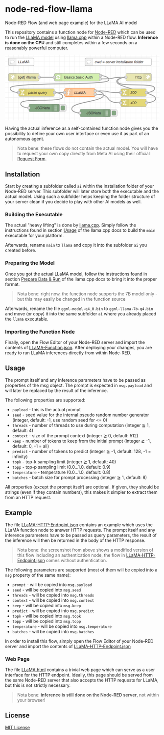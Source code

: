 # node-red-flow-llama #

Node-RED Flow (and web page example) for the LLaMA AI model

This repository contains a function node for [Node-RED](https://nodered.org/) which can be used to run the [LLaMA model](https://ai.facebook.com/blog/large-language-model-llama-meta-ai/) using [llama.cpp](https://github.com/ggerganov/llama.cpp) within a Node-RED flow. **Inference is done on the CPU** and still completes within a few seconds on a reasonably powerful computer.

![LLaMA HTTP Flow](./LLaMA-HTTP-Flow.png)

Having the actual inference as a self-contained function node gives you the possibility to define your own user interface or even use it as part of an autonomous agent.

> Nota bene: these flows do not contain the actual model. You will have to request your own copy directly from Meta AI using their official [Request Form](https://docs.google.com/forms/d/e/1FAIpQLSfqNECQnMkycAp2jP4Z9TFX0cGR4uf7b_fBxjY_OjhJILlKGA/viewform).

## Installation ##

Start by creating a subfolder called `ai` within the installation folder of your Node-RED server. This subfolder will later store both the executable and the actual model. Using such a subfolder helps keeping the folder structure of your server clean if you decide to play with other AI models as well.

### Building the Executable ###

The actual "heavy lifting" is done by [llama.cpp](https://github.com/ggerganov/llama.cpp). Simply follow the instructions found in section [Usage](https://github.com/ggerganov/llama.cpp#usage) of the llama.cpp docs to build the `main` executable for your platform.

Afterwards, rename `main` to `llama` and copy it into the subfolder `ai` you created before.

### Preparing the Model ###

Once you got the actual LLaMA model, follow the instructions found in section [Prepare Data & Run](https://github.com/ggerganov/llama.cpp#prepare-data--run) of the llama.cpp docs to bring it into the proper format.

> Nota bene: right now, the function node supports the 7B model only - but this may easily be changed in the function source

Afterwards, rename the file `ggml-model-q4_0.bin` to `ggml-llama-7b-q4.bin` and move (or copy) it into the same subfolder `ai` where you already placed the `llama` executable.

### Importing the Function Node ###

Finally, open the Flow Editor of your Node-RED server and import the contents of [LLaMA-Function.json](./LLaMA-Function.json). After deploying your changes, you are ready to run LLaMA inferences directly from within Node-RED.

## Usage ##

The prompt itself and any inference parameters have to be passed as properties of the msg object. The prompt is expected in `msg.payload` and will later be replaced by the result of the inference.

The following properties are supported:

* `payload` - this is the actual prompt 
* `seed` - seed value for the internal pseudo random number generator (integer, default: -1, use random seed for <= 0)
* `threads` - number of threads to use during computation (integer ≧ 1, default: 4)
* `context` - size of the prompt context (integer ≧ 0, default: 512)
* `keep` - number of tokens to keep from the initial prompt (integer ≧ -1, default: 0, -1 = all)
* `predict` - number of tokens to predict (integer ≧ -1, default: 128, -1 = infinity)
* `topk` - top-k sampling limit (integer ≧ 1, default: 40)
* `topp` - top-p sampling limit (0.0...1.0, default: 0.9)
* `temperature` - temperature (0.0...1.0, default: 0.8)
* `batches` - batch size for prompt processing (integer ≧ 1, default: 8)

All properties (except the prompt itself) are optional. If given, they should be strings (even if they contain numbers), this makes it simpler to extract them from an HTTP request.

## Example ##

The file [LLaMA-HTTP-Endpoint.json](./LLaMA-HTTP-Endpoint.json) contains an example which uses the LLaMA function node to answer HTTP requests. The prompt itself and any inference parameters have to be passed as query parameters, the result of the inference will then be returned in the body of the HTTP response.

> Nota bene: the screenshot from above shows a modified version of this flow including an authentication node, the flow in [LLaMA-HTTP-Endpoint.json](./LLaMA-HTTP-Endpoint.json) comes without authentication.

The following parameters are supported (most of them will be copied into a `msg` property of the same name):

* `prompt` - will be copied into `msg.payload`
* `seed` - will be copied into `msg.seed`
* `threads` - will be copied into `msg.threads`
* `context` - will be copied into `msg.context`
* `keep` - will be copied into `msg.keep`
* `predict` - will be copied into `msg.predict`
* `topk` - will be copied into `msg.topk`
* `topp` - will be copied into `msg.topp`
* `temperature` - will be copied into `msg.temperature`
* `batches` - will be copied into `msg.batches`

In order to install this flow, simply open the Flow Editor of your Node-RED server and import the contents of [LLaMA-HTTP-Endpoint.json](./LLaMA-HTTP-Endpoint.json)

### Web Page ###

The file [LLaMA.html](./LLaMA.html) contains a trivial web page which can serve as a user interface for the HTTP endpoint. Ideally, this page should be served from the same Node-RED server that also accepts the HTTP requests for LLaMA, but this is not strictly necessary.

> Nota bene: **inference is still done on the Node-RED server**, not within your browser!

## License ##

[MIT License](LICENSE.md)
